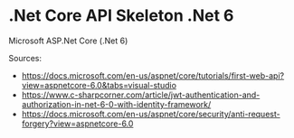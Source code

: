 # .Net Core API Skeleton .Net 6

Microsoft ASP.Net Core (.Net 6)

Sources:

- https://docs.microsoft.com/en-us/aspnet/core/tutorials/first-web-api?view=aspnetcore-6.0&tabs=visual-studio
- https://www.c-sharpcorner.com/article/jwt-authentication-and-authorization-in-net-6-0-with-identity-framework/
- https://docs.microsoft.com/en-us/aspnet/core/security/anti-request-forgery?view=aspnetcore-6.0

